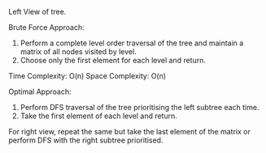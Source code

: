 Left View of tree.

Brute Force Approach:

1. Perform a complete level order traversal of the tree and maintain a matrix of all nodes visited by level.
2. Choose only the first element for each level and return.

Time Complexity: O(n)
Space Complexity: O(n)

Optimal Approach:

1. Perform DFS traversal of the tree prioritising the left subtree each time.
2. Take the first element of each level and return.

For right view, repeat the same but take the last element of the matrix or perform DFS with the right subtree prioritised.
